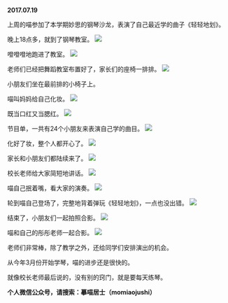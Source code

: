 
          
**2017.07.19**

上周的喵参加了本学期妙思的钢琴沙龙，表演了自己最近学的曲子《轻轻地划》。

晚上18点多，就到了钢琴教室。
![](http://wx3.sinaimg.cn/large/627d9660ly1fhotwyzjlcj20yg0mzdib.jpg)


噔噔噔地跑进了教室。
![](http://wx3.sinaimg.cn/large/627d9660ly1fhotwyb6isj20yg0mztbs.jpg)


老师们已经把舞蹈教室布置好了，家长们的座椅一排排。
![](http://wx3.sinaimg.cn/large/627d9660ly1fhotwzgty0j20yg0mzjvg.jpg)


小朋友们坐在最前排的小椅子上。

喵叫妈妈给自己化妆。
![](http://wx3.sinaimg.cn/large/627d9660ly1fhotwzbhaej20yg0mzn08.jpg)


既当口红又当腮红。
![](http://wx3.sinaimg.cn/large/627d9660ly1fhotwyuyhdj20yg0mzq5y.jpg)


节目单，一共有24个小朋友来表演自己学的曲目。
![](http://wx3.sinaimg.cn/large/627d9660ly1fhotwy6fvpj20yg0mzq5h.jpg)


化好了妆，整个人都开心了。
![](http://wx3.sinaimg.cn/large/627d9660ly1fhotwz6zztj20yg0mzjto.jpg)


家长和小朋友们都陆续来了。
![](http://wx3.sinaimg.cn/large/627d9660ly1fhotwzlreej20yg0mzq7t.jpg)


校长老师给大家简短地讲话。
![](http://wx3.sinaimg.cn/large/627d9660ly1fhotwzrpg9j20yg0mz0vh.jpg)


喵自己抿着嘴，看大家的演奏。
![](http://wx3.sinaimg.cn/large/627d9660ly1fhotwyfpc8j20yg0mz41s.jpg)


轮到喵自己登场了，完整地背着弹玩《轻轻地划》，一点也没出错。
![](http://wx3.sinaimg.cn/large/627d9660ly1fhotwylf08j20yg0mz77o.jpg)


结束了，小朋友们一起拍照合影。
![](http://wx3.sinaimg.cn/large/627d9660ly1fhotwy24w6j20yg0mzaf5.jpg)


喵和自己的彤彤老师一起合影。
![](http://wx3.sinaimg.cn/large/627d9660ly1fhotwyq6h4j20yg0mztbf.jpg)


老师们非常棒，除了教学之外，还给同学们安排演出的机会。

从今年3月份开始学琴，喵的进步还是很快的。

就像校长老师最后说的，没有别的窍门，就是要每天练琴。


**个人微信公众号，请搜索：摹喵居士（momiaojushi）**

        